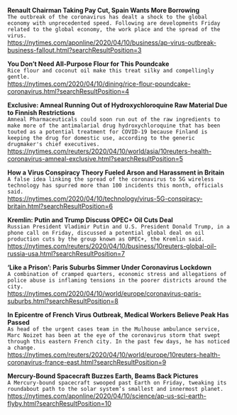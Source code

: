 **Renault Chairman Taking Pay Cut, Spain Wants More Borrowing**\
`The outbreak of the coronavirus has dealt a shock to the global economy with unprecedented speed. Following are developments Friday related to the global economy, the work place and the spread of the virus. `\
https://nytimes.com/aponline/2020/04/10/business/ap-virus-outbreak-business-fallout.html?searchResultPosition=3

**You Don’t Need All-Purpose Flour for This Poundcake**\
`Rice flour and coconut oil make this treat silky and compellingly gentle.`\
https://nytimes.com/2020/04/10/dining/rice-flour-poundcake-coronavirus.html?searchResultPosition=4

**Exclusive: Amneal Running Out of Hydroxychloroquine Raw Material Due to Finnish Restrictions**\
`Amneal Pharmaceuticals could soon run out of the raw ingredients to make more of the antimalarial drug hydroxychloroquine that has been touted as a potential treatment for COVID-19 because Finland is keeping the drug for domestic use, according to the generic drugmaker's chief executives.`\
https://nytimes.com/reuters/2020/04/10/world/asia/10reuters-health-coronavirus-amneal-exclusive.html?searchResultPosition=5

**How a Virus Conspiracy Theory Fueled Arson and Harassment in Britain**\
`A false idea linking the spread of the coronavirus to 5G wireless technology has spurred more than 100 incidents this month, officials said.`\
https://nytimes.com/2020/04/10/technology/virus-5G-conspiracy-britain.html?searchResultPosition=6

**Kremlin: Putin and Trump Discuss OPEC+ Oil Cuts Deal**\
`Russian President Vladimir Putin and U.S. President Donald Trump, in a phone call on Friday, discussed a potential global deal on oil production cuts by the group known as OPEC+, the Kremlin said.`\
https://nytimes.com/reuters/2020/04/10/business/10reuters-global-oil-russia-usa.html?searchResultPosition=7

**‘Like a Prison’: Paris Suburbs Simmer Under Coronavirus Lockdown**\
`A combination of cramped quarters, economic stress and allegations of police abuse is inflaming tensions in the poorer districts around the city.`\
https://nytimes.com/2020/04/10/world/europe/coronavirus-paris-suburbs.html?searchResultPosition=8

**In Epicentre of French Virus Outbreak, Medical Workers Believe Peak Has Passed**\
`As head of the urgent cases team in the Mulhouse ambulance service, Marc Noizet has been at the eye of the coronavirus storm that swept through this eastern French city. In the past few days, he has noticed a change.`\
https://nytimes.com/reuters/2020/04/10/world/europe/10reuters-health-coronavirus-france-east.html?searchResultPosition=9

**Mercury-Bound Spacecraft Buzzes Earth, Beams Back Pictures**\
`A Mercury-bound spacecraft swooped past Earth on Friday, tweaking its roundabout path to the solar system’s smallest and innermost planet. `\
https://nytimes.com/aponline/2020/04/10/science/ap-us-sci-earth-flyby.html?searchResultPosition=10

